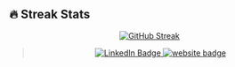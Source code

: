 <div align="center" >
<h2 align="left"> 🔥 Streak Stats</h2> 
  
[![GitHub Streak](http://github-readme-streak-stats.herokuapp.com?user=leilafarsani&theme=blux&border_radius=9.4&date_format=j%20M%5B%20Y%5D&card_width=526)](https://git.io/streak-stats)
</div>

> <div id="badges" align="center">
>   <a href="https://www.linkedin.com/in/leila-farsani-9966593b/">
>     <img src="https://img.shields.io/badge/LinkedIn-blue?style=for-the-badge&logo=linkedin&logoColor=white" alt="LinkedIn Badge"/>
>      <a href="https://leila-portfolio.vercel.app/" target="blank">
>   <img src="https://img.shields.io/badge/Website-black?style=for-the-badge&logo=medium&logoColor=white" alt="website badge" />
>  </a>
>   </a>
> </div>
